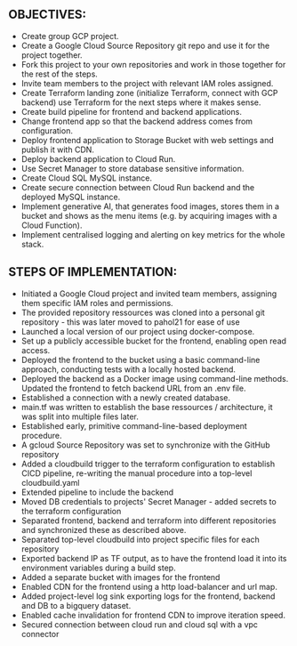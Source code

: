 ## OBJECTIVES:

- Create group GCP project.
- Create a Google Cloud Source Repository git repo and use it for the project together.
- Fork this project to your own repositories and work in those together for the rest of the steps.
- Invite team members to the project with relevant IAM roles assigned.
- Create Terraform landing zone (initialize Terraform, connect with GCP backend) use Terraform for the next steps where it makes sense.
- Create build pipeline for frontend and backend applications.
- Change frontend app so that the backend address comes from configuration.
- Deploy frontend application to Storage Bucket with web settings and publish it with CDN.
- Deploy backend application to Cloud Run.
- Use Secret Manager to store database sensitive information.
- Create Cloud SQL MySQL instance.
- Create secure connection between Cloud Run backend and the deployed MySQL instance.
- Implement generative AI, that generates food images, stores them in a bucket and shows as the menu items (e.g. by acquiring images with a Cloud Function).
- Implement centralised logging and alerting on key metrics for the whole stack.

## STEPS OF IMPLEMENTATION:
 - Initiated a Google Cloud project and invited team members, assigning them specific IAM roles and permissions.
 - The provided repository ressources was cloned into a personal git repository - this was later moved to pahol21 for ease of use
 - Launched a local version of our project using docker-compose.
 - Set up a publicly accessible bucket for the frontend, enabling open read access.
 - Deployed the frontend to the bucket using a basic command-line approach, conducting tests with a locally hosted backend.
 - Deployed the backend as a Docker image using command-line methods. Updated the frontend to fetch backend URL from an .env file.
 - Established a connection with a newly created database.
 - main.tf was written to establish the base ressources / architecture, it was split into multiple files later.
 - Established early, primitive command-line-based deployment procedure.
 - A gcloud Source Repository was set to synchronize with the GitHub repository
 - Added a cloudbuild trigger to the terraform configuration to establish CICD pipeline, re-writing the manual procedure into a top-level cloudbuild.yaml
 - Extended pipeline to include the backend
 - Moved DB credentials to projects' Secret Manager - added secrets to the terraform configuration
 - Separated frontend, backend and terraform into different repositories and synchronized these as described above.
 - Separated top-level cloudbuild into project specific files for each repository
 - Exported backend IP as TF output, as to have the frontend load it into its environment variables during a build step.
 - Added a separate bucket with images for the frontend
 - Enabled CDN for the frontend using a http load-balancer and url map.
 - Added project-level log sink exporting logs for the frontend, backend and DB to a bigquery dataset.
 - Enabled cache invalidation for frontend CDN to improve iteration speed.
 - Secured connection between cloud run and cloud sql with a vpc connector
